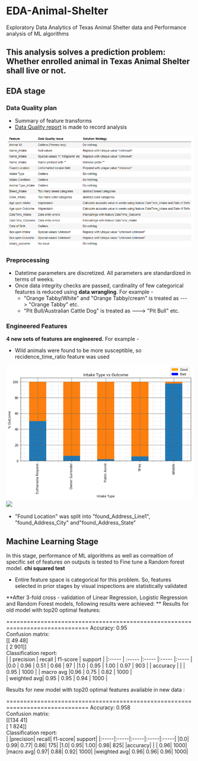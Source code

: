 # EDA-Animal-Shelter
Exploratory Data Analytics of Texas Animal Shelter data and Performance analysis of ML algorithms

## This analysis solves a prediction problem: Whether enrolled animal in Texas Animal Shelter shall live or not.

## EDA stage

### Data Quality plan 
* Summary of feature transforms
* [Data Quality report](https://github.com/RasikKane/EDA-Animal-Shelter/blob/master/Data_Quality_Plan.pdf) is made to record analysis
<img src="images/summary.PNG"> 

### Preprocessing
* Datetime parameters are discretized. All parameters are standardized in terms of weeks.
* Once data integrity checks are passed, cardinality of few categorical features is reduced using **data wrangling**. For example -
   * "Orange Tabby/White" and "Orange Tabby/cream" is treated as --->  "Orange Tabby" etc.
   * "Pit Bull/Australian Cattle Dog" is treated as --->  "Pit Bull" etc.

### Engineered Features
**4 new sets of features are engineered.** For example -
* Wild animals were found to be more susceptible, so recidence_time_ratio feature was used
<img src="images/output_48_3.png"> 

   <!-- $Target\ Variable\ \alpha\  \frac{Time\ in\ Outer\ World}{Time\ in\ Shelter}$ --> <img src="https://render.githubusercontent.com/render/math?math=Target%5C%20Variable%5C%20%5Calpha%5C%20%20%5Cfrac%7BTime%5C%20in%5C%20Outer%5C%20World%7D%7BTime%5C%20in%5C%20Shelter%7D"> <br>
* "Found Location" was split into "found_Address_Line1", "found_Address_City" and"found_Address_State"

## Machine Learning Stage
In this stage, performance of ML algorithms as well as correaltion of specific set of features on outputs is tested to Fine tune a Random forest model. 
**chi squared test**<br>
* Entire feature space is categorical for this problem. So, features selected in prior stages by visual inspections are statistically validated

**After 3-fold cross - validation of Linear Regression, Logistic Regression and Random Forest models, following results were achieved: **
Results for old model with top20 optimal features:

==============================================================================
Accuracy:  0.95<br>
Confusion matrix: <br>
 [[ 49  48]<br>
 [  2 901]]<br>
Classification report: <br>
|           | precision | recall | f1-score | support |
|:-----     | :-----    |:-----  |:-----    |:-----   |
|0.0        | 0.96      | 0.51   | 0.66     | 97      | 
|1.0        | 0.95      | 1.00   | 0.97     | 903     |
| accuracy  |           |        |  0.95    | 1000    |
| macro avg |0.96       |  0.75  |  0.82    | 1000    |           
| weighted avg| 0.95    |  0.95  |  0.94    | 1000    |

Results for new model with top20 optimal features available in new data :

==============================================================================
Accuracy:  0.958 <br>
Confusion matrix:<br> 
 [[134  41]<br>
 [  1 824]]<br>
Classification report: <br>
|      |precision|    recall|  f1-score|   support|
|:-----|:-----|:-----|:-----|:-----|
|0.0|       0.99|      0.77|      0.86|       175|
|1.0|       0.95|      1.00|      0.98|       825|
|accuracy|           |          |      0.96|      1000|
|macro avg|       0.97|      0.88|      0.92|      1000|
|weighted avg|       0.96|      0.96|      0.96|      1000|
